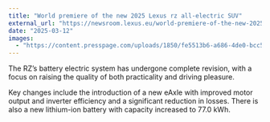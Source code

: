```yaml
---
title: "World premiere of the new 2025 Lexus rz all-electric SUV"
external_url: "https://newsroom.lexus.eu/world-premiere-of-the-new-2025-lexus-rz-all-electric-suv/"
date: "2025-03-12"
images:
  - "https://content.presspage.com/uploads/1850/fe5513b6-a686-4de0-bcc5-bb4734279849/800_2025-rzsportgrade-sbw-001.jpg"
---
```


The RZ’s battery electric system has undergone complete revision, with a focus on raising the quality of both practicality and driving pleasure.

Key changes include the introduction of a new eAxle with improved motor output and inverter efficiency and a significant reduction in losses. There is also a new lithium-ion battery with capacity increased to 77.0 kWh.